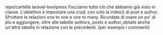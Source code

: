 repo/cartella laravel-boolpress
Facciamo tutto ciò che abbiamo già visto in classe. L'obiettivo è impostare una crud, con solo la index() di post e author.
Sfruttare le relazioni one to one e one to many.
Ricordate di osare un po' di più e aggiungere, oltre alle tabelle
authors, posts e author_details anche un'altra tabella in relazione con le precedenti.
(per esempio i commenti)